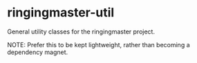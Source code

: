 # ringingmaster-util


General utility classes for the ringingmaster project. 

NOTE: Prefer this to be kept lightweight, rather than becoming a dependency magnet.